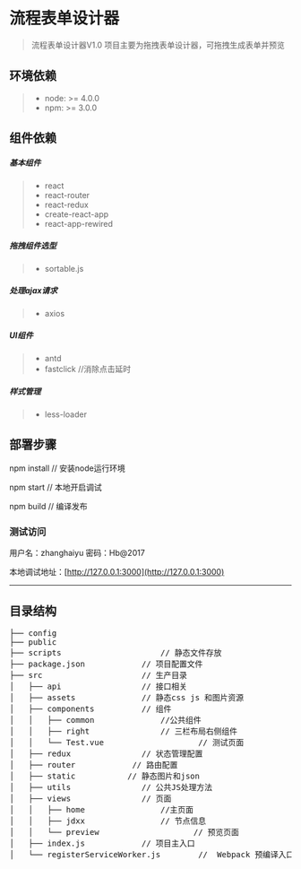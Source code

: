 # 流程表单设计器

> 流程表单设计器V1.0
    项目主要为拖拽表单设计器，可拖拽生成表单并预览

## 环境依赖
 > - node: >= 4.0.0
 > - npm: >= 3.0.0

## 组件依赖
##### 基本组件
   > - react
   > - react-router
   > - react-redux
   > - create-react-app
   > - react-app-rewired

##### 拖拽组件选型
  > -  sortable.js

##### 处理ajax请求
  > -  axios

##### UI组件
 > - antd
 > - fastclick  //消除点击延时

##### 样式管理
 > - less-loader

## 部署步骤
  npm install   // 安装node运行环境

  npm start  // 本地开启调试

  npm build // 编译发布

  ### 测试访问

  用户名：zhanghaiyu 密码：Hb@2017

  本地调试地址：[http://127.0.0.1:3000](http://127.0.0.1:3000)

***
## 目录结构
<pre>
├── config
├── public
├── scripts         		    // 静态文件存放
├── package.json       		// 项目配置文件
├── src                		// 生产目录
│   ├── api         		// 接口相关
│   ├── assets         		// 静态css js 和图片资源
│   ├── components     		// 组件
│   │   ├── common         		//公共组件
│   │   ├── right         		// 三栏布局右侧组件
│   │   └── Test.vue                    // 测试页面
│   ├── redux     		    // 状态管理配置
│   ├── router            // 路由配置
│   ├── static           // 静态图片和json
│   ├── utils          		// 公共JS处理方法
│   ├── views          		// 页面
│   │   ├── home         		//主页面
│   │   ├── jdxx         		// 节点信息
│   │   └── preview                    // 预览页面
│   ├── index.js        	// 项目主入口
│   └── registerServiceWorker.js        //  Webpack 预编译入口
</pre>

